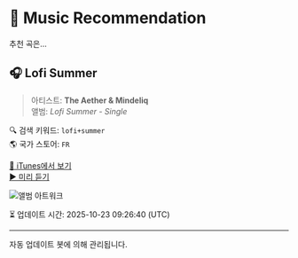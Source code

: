 
# 🎵 Music Recommendation

추천 곡은...

## 🎧 Lofi Summer  
> 아티스트: **The Aether & Mindeliq**  
> 앨범: _Lofi Summer - Single_  

🔍 검색 키워드: `lofi+summer`  
🌎 국가 스토어: `FR`

[🔗 iTunes에서 보기](https://music.apple.com/fr/album/lofi-summer/1515205652?i=1515205653&uo=4)  
[▶️ 미리 듣기](https://audio-ssl.itunes.apple.com/itunes-assets/AudioPreview125/v4/82/32/9e/82329edf-08df-de12-7213-ba063c44b921/mzaf_9713425367532512484.plus.aac.p.m4a)

![앨범 아트워크](https://is1-ssl.mzstatic.com/image/thumb/Music123/v4/df/fb/71/dffb710f-1f6e-faef-fc49-ed363a69c505/018736325861_cover.jpg/100x100bb.jpg)

⏳ 업데이트 시간: 2025-10-23 09:26:40 (UTC)

---
자동 업데이트 봇에 의해 관리됩니다.
